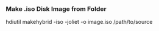 


### Make .iso Disk Image from Folder
hdiutil makehybrid -iso -joliet -o image.iso /path/to/source


